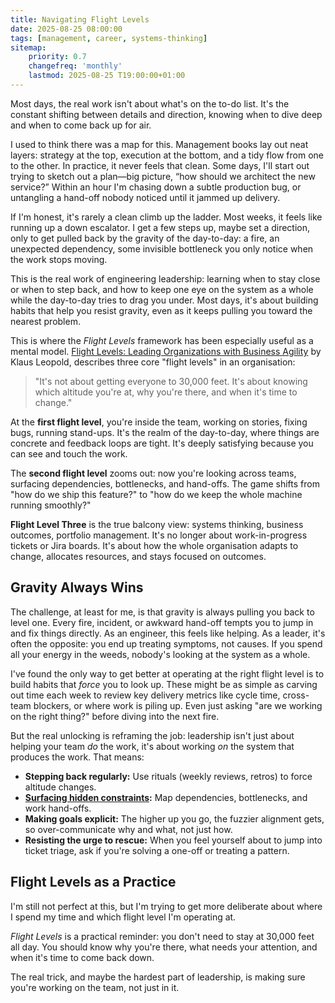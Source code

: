 ```yaml
---
title: Navigating Flight Levels
date: 2025-08-25 08:00:00
tags: [management, career, systems-thinking]
sitemap:
    priority: 0.7
    changefreq: 'monthly'
    lastmod: 2025-08-25 T19:00:00+01:00
---
```


Most days, the real work isn't about what's on the to-do list. It's the constant shifting between details and direction, knowing when to dive deep and when to come back up for air.

I used to think there was a map for this. Management books lay out neat layers: strategy at the top, execution at the bottom, and a tidy flow from one to the other. In practice, it never feels that clean. Some days, I'll start out trying to sketch out a plan—big picture, “how should we architect the new service?” Within an hour I'm chasing down a subtle production bug, or untangling a hand-off nobody noticed until it jammed up delivery.

If I'm honest, it's rarely a clean climb up the ladder. Most weeks, it feels like running up a down escalator. I get a few steps up, maybe set a direction, only to get pulled back by the gravity of the day-to-day: a fire, an unexpected dependency, some invisible bottleneck you only notice when the work stops moving.

This is the real work of engineering leadership: learning when to stay close or when to step back, and how to keep one eye on the system as a whole while the day-to-day tries to drag you under. Most days, it's about building habits that help you resist gravity, even as it keeps pulling you toward the nearest problem.

This is where the *Flight Levels* framework has been especially useful as a mental model. [Flight Levels: Leading Organizations with Business Agility](https://www.flightlevels.io/book) by Klaus Leopold, describes three core "flight levels" in an organisation:

> "It's not about getting everyone to 30,000 feet. It's about knowing which altitude you're at, why you're there, and when it's time to change."

At the **first flight level**, you're inside the team, working on stories, fixing bugs, running stand-ups. It's the realm of the day-to-day, where things are concrete and feedback loops are tight. It's deeply satisfying because you can see and touch the work.

The **second flight level** zooms out: now you're looking across teams, surfacing dependencies, bottlenecks, and hand-offs. The game shifts from "how do we ship this feature?" to "how do we keep the whole machine running smoothly?"

**Flight Level Three** is the true balcony view: systems thinking, business outcomes, portfolio management. It's no longer about work-in-progress tickets or Jira boards. It's about how the whole organisation adapts to change, allocates resources, and stays focused on outcomes.

## Gravity Always Wins

The challenge, at least for me, is that gravity is always pulling you back to level one. Every fire, incident, or awkward hand-off tempts you to jump in and fix things directly. As an engineer, this feels like helping. As a leader, it's often the opposite: you end up treating symptoms, not causes. If you spend all your energy in the weeds, nobody's looking at the system as a whole.

I've found the only way to get better at operating at the right flight level is to build habits that *force* you to look up. These might be as simple as carving out time each week to review key delivery metrics like cycle time, cross-team blockers, or where work is piling up. Even just asking "are we working on the right thing?" before diving into the next fire.

But the real unlocking is reframing the job: leadership isn't just about helping your team *do* the work, it's about working *on* the system that produces the work. That means:

- **Stepping back regularly:** Use rituals (weekly reviews, retros) to force altitude changes.
- **[Surfacing hidden constraints](/optimising-teams-with-theory-of-constraints):** Map dependencies, bottlenecks, and work hand-offs.
- **Making goals explicit:** The higher up you go, the fuzzier alignment gets, so over-communicate why and what, not just how.
- **Resisting the urge to rescue:** When you feel yourself about to jump into ticket triage, ask if you're solving a one-off or treating a pattern.

## Flight Levels as a Practice

I'm still not perfect at this, but I'm trying to get more deliberate about where I spend my time and which flight level I'm operating at.

*Flight Levels* is a practical reminder: you don't need to stay at 30,000 feet all day. You should know why you're there, what needs your attention, and when it's time to come back down.

The real trick, and maybe the hardest part of leadership, is making sure you're working on the team, not just in it.
